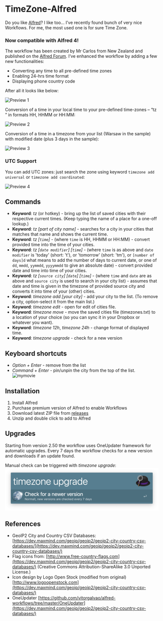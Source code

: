 # TimeZone-Alfred

Do you like [Alfred](https://www.alfredapp.com/)? I like too… I’ve recently found bunch of very nice Workflows. For me, the most used one is for sure Time Zone.

### Now compatible with Alfred 4!

The workflow has been created by Mr Carlos from New Zealand and published on the [Alfred Forum](http://www.alfredforum.com/topic/491-timezones-a-world-clock-script-filter-updated-to-v17/). I’ve enhanced the workflow by adding a few new functionalities:

* Converting any time to all pre-defined time zones
* Enabling 24-hrs time format
* Displaying phone country code

After all it looks like below:

![Preview 1](https://jhartman.pl/wp-content/uploads/2016/12/Alfred2.png)

Conversion of a time in your local time to your pre-defined time-zones – “tz <time>” in formats HH, HHMM or HH:MM:

![Preview 2](https://jhartman.pl/wp-content/uploads/2016/12/Alfred3.png)

Conversion of a time in a timezone from your list (Warsaw in the sample) with modified date (plus 3 days in the sample):

![Preview 3](img/demo-2.5.png)

### UTC Support

You can add UTC zones: just search the zone using keyword `timezone add universal` or `timezone add coordinated`:

![Preview 4](https://user-images.githubusercontent.com/964833/114501067-8aba7600-9c29-11eb-9b49-2e2e255920bd.png)

## Commands

* **Keyword**: *tz* (or hotkey) - bring up the list of saved cities with their respective current times. (Keep typing the name of a place for a one-off lookup.)
* **Keyword**: *tz [part of city name]* - searches for a city in your cities that matches that name and shows the current time.
* **Keyword**: *tz [`time`]* - (where `time` is HH, HHMM or HH:MM) - convert provided time into the time of your cities.
* **Keyword**: *tz [`date modifier`] [`time`]* - (where `time` is as above and `date modifier` is 'today' (short: 't'), or 'tomorrow' (short: 'tm'), or `[number of days]d` what means to add the number of days to current date, or one of `dd`, `mmdd`, `yymmdd`, `yyyymmdd` to give an absolute date) - convert provided date and time into time of your cities.
* **Keyword**: *tz [`source city`] [`date`] [`time`]* - (where `time` and `date` are as above and `source city` is used to search in your city list) - assumes that date and time is given in the timezone of provided source city and converts it into time of your (other) cities.
* **Keyword**: *timezone add [your city]* - add your city to the list. (To remove a city, option-select it from the main list.)
* **Keyword**: *timezone edit* - open for edit of cities file.
* **Keyword**: *timezone move* - move the saved cities file (timezones.txt) to a location of your choice (so you can sync it in your Dropbox or whatever you want).
* **Keyword**: *timezone 12h*, *timezone 24h* - change format of displayed time.
* **Keyword**: *timezone upgrade* - check for a new version

## Keyboard shortcuts

* *Option + Enter* - remove from the list
* *Command + Enter* - pin/unpin the city from the top of the list.
![mymovie](https://user-images.githubusercontent.com/964833/48945347-429c3b00-ef2a-11e8-84f9-3fabe8814c8c.gif)

## Installation

1. Install Alfred
2. Purchase premium version of Alfred to enable Workflows
3. Download latest ZIP file from [releases](https://github.com/jaroslawhartman/TimeZones-Alfred/releases)
4. Unzip and double click to add to Alfred

## Upgrades

Starting from version 2.50 the workflow uses OneUpdater framework for automatic upgrades. Every 7 days the workflow checks for a new version and downloads if an update found.

Manual check can be triggered with *timezone upgrade*:
![Upgrade](img/Update.png)


## References

* GeoIP2 City and Country CSV Databases: [https://dev.maxmind.com/geoip/geoip2/geoip2-city-country-csv-databases/](https://dev.maxmind.com/geoip/geoip2/geoip2-city-country-csv-databases/)
* Flag icons from: [http://www.free-country-flags.com](https://dev.maxmind.com/geoip/geoip2/geoip2-city-country-csv-databases/) (Creative Commons Attribution-ShareAlike 3.0 Unported License.)
* Icon design by Logo Open Stock (modified from original) [http://www.logoopenstock.com](https://dev.maxmind.com/geoip/geoip2/geoip2-city-country-csv-databases/)
* OneUpdater [https://github.com/vitorgalvao/alfred-workflows/tree/master/OneUpdater](https://dev.maxmind.com/geoip/geoip2/geoip2-city-country-csv-databases/)
